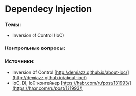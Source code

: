 # Dependecy Injection

### Темы:

* Inversion of Control \(IoC\)

### Контрольные вопросы:

### Источники:

* Inversion Of Control [http://demiazz.github.io/about-ioc/](http://demiazz.github.io/about-ioc/)
* IoC, DI, IoC-контейнер [https://habr.com/ru/post/131993/](https://habr.com/ru/post/131993/)



